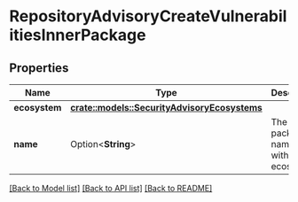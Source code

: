 # RepositoryAdvisoryCreateVulnerabilitiesInnerPackage

## Properties

Name | Type | Description | Notes
------------ | ------------- | ------------- | -------------
**ecosystem** | [**crate::models::SecurityAdvisoryEcosystems**](security-advisory-ecosystems.md) |  | 
**name** | Option<**String**> | The unique package name within its ecosystem. | [optional]

[[Back to Model list]](../README.md#documentation-for-models) [[Back to API list]](../README.md#documentation-for-api-endpoints) [[Back to README]](../README.md)


